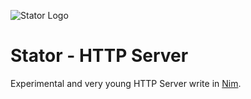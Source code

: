 ![Stator Logo](https://raw.githubusercontent.com/mrhdias/StatorHTTPServer/master/logo.png)

# Stator - HTTP Server
Experimental and very young HTTP Server write in [Nim](https://nim-lang.org/).
